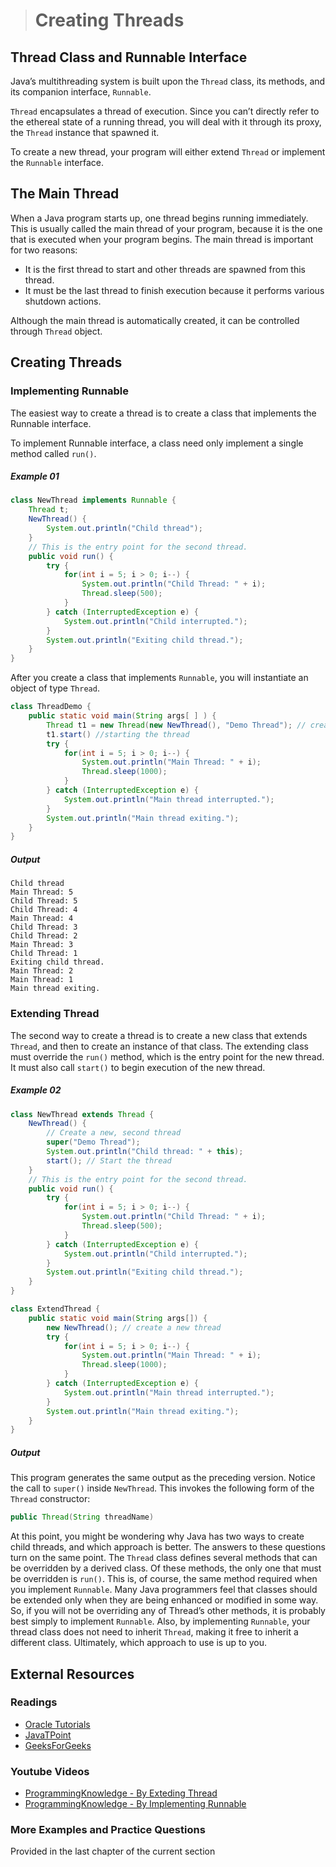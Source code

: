 ># Creating Threads

## Thread Class and Runnable Interface

Java’s multithreading system is built upon the `Thread` class, its methods, and its companion interface, `Runnable`.

`Thread` encapsulates a thread of execution. Since you can’t directly refer to the ethereal state of a running thread, you will deal with it through its proxy, the `Thread` instance that spawned it.

To create a new thread, your program will either extend `Thread` or implement the `Runnable` interface.

## The Main Thread

When a Java program starts up, one thread begins running immediately. This is usually called the main thread of your program, because it is the one that is executed when your program begins. The main thread is important for two reasons:

* It is the first thread to start and other threads are spawned from this thread.
* It must be the last thread to finish execution because it performs various shutdown actions.
  
Although the main thread is automatically created, it can be controlled through `Thread` object.

## Creating Threads

### Implementing Runnable

The easiest way to create a thread is to create a class that implements the Runnable interface.

To implement Runnable interface, a class need only implement a single method called `run()`.

##### Example 01

```java
class NewThread implements Runnable {
    Thread t;
    NewThread() {
        System.out.println("Child thread");
    }
    // This is the entry point for the second thread.
    public void run() {
        try {
            for(int i = 5; i > 0; i--) {
                System.out.println("Child Thread: " + i);
                Thread.sleep(500);
            }
        } catch (InterruptedException e) {
            System.out.println("Child interrupted.");
        }
        System.out.println("Exiting child thread.");
    }
}
```

After you create a class that implements `Runnable`, you will instantiate an object of type `Thread`.

```java
class ThreadDemo {
    public static void main(String args[ ] ) {
        Thread t1 = new Thread(new NewThread(), "Demo Thread"); // create a new thread'
        t1.start() //starting the thread
        try {
            for(int i = 5; i > 0; i--) {
                System.out.println("Main Thread: " + i);
                Thread.sleep(1000);
            }
        } catch (InterruptedException e) {
            System.out.println("Main thread interrupted.");
        }
        System.out.println("Main thread exiting.");
    }
}
```

##### Output

    Child thread
    Main Thread: 5
    Child Thread: 5
    Child Thread: 4
    Main Thread: 4
    Child Thread: 3
    Child Thread: 2
    Main Thread: 3
    Child Thread: 1
    Exiting child thread.
    Main Thread: 2
    Main Thread: 1
    Main thread exiting.


### Extending Thread

The second way to create a thread is to create a new class that extends `Thread`, and then to create an instance of that class. The extending class must override the `run()` method, which is the entry point for the new thread. It must also call `start()` to begin execution of the new thread.

##### Example 02

```java
class NewThread extends Thread {
    NewThread() {
        // Create a new, second thread
        super("Demo Thread");
        System.out.println("Child thread: " + this);
        start(); // Start the thread
    }
    // This is the entry point for the second thread.
    public void run() {
        try {
            for(int i = 5; i > 0; i--) {
                System.out.println("Child Thread: " + i);
                Thread.sleep(500);
            }
        } catch (InterruptedException e) {
            System.out.println("Child interrupted.");
        }
        System.out.println("Exiting child thread.");
    }
}
```

```java
class ExtendThread {
    public static void main(String args[]) {
        new NewThread(); // create a new thread
        try {
            for(int i = 5; i > 0; i--) {
                System.out.println("Main Thread: " + i);
                Thread.sleep(1000);
            }
        } catch (InterruptedException e) {
            System.out.println("Main thread interrupted.");
        }
        System.out.println("Main thread exiting.");
    }
}
```

##### Output

This program generates the same output as the preceding version. Notice the call to `super()` inside `NewThread`. This invokes the following form of the `Thread` constructor:

```java
public Thread(String threadName)
```

At this point, you might be wondering why Java has two ways to create child threads, and which approach is better. The answers to these questions turn on the same point. The `Thread` class defines several methods that can be overridden by a derived class. Of these methods, the only one that must be overridden is `run()`. This is, of course, the same method required when you implement `Runnable`. Many Java programmers feel that classes should be extended only when they are being enhanced or modified in some way. So, if you will not be overriding any of Thread’s other methods, it is probably best simply to implement `Runnable`. Also, by implementing `Runnable`, your thread class does not need to inherit `Thread`, making it free to inherit a different class. Ultimately, which approach to use is up to you.

## External Resources

### Readings

* [Oracle Tutorials](https://docs.oracle.com/javase/tutorial/essential/concurrency/runthread.html)
* [JavaTPoint](https://www.javatpoint.com/creating-thread)
* [GeeksForGeeks](https://www.geeksforgeeks.org/multithreading-in-java/)

### Youtube Videos

* [ProgrammingKnowledge - By Exteding Thread](https://www.youtube.com/watch?v=0ySznjdXMEA&list=PLS1QulWo1RIbfTjQvTdj8Y6yyq4R7g-Al&index=43)
* [ProgrammingKnowledge - By Implementing Runnable](https://www.youtube.com/watch?v=UXW5a-iHjso&list=PLS1QulWo1RIbfTjQvTdj8Y6yyq4R7g-Al&index=44)

### More Examples and Practice Questions

Provided in the last chapter of the current section